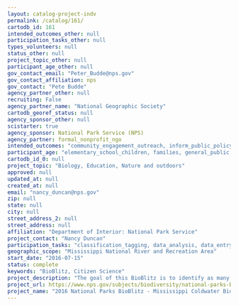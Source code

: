 ```yaml
---
layout: catalog-project-indv
permalink: /catalog/161/
cartodb_id: 161
intended_outcomes_other: null
participation_tasks_other: null
types_volunteers: null
status_other: null
project_topic_other: null
participant_age_other: null
gov_contact_email: "Peter_Budde@nps.gov"
gov_contact_affiliation: nps
gov_contact: "Pete Budde"
agency_partner_other: null
recruiting: False
agency_partner_name: "National Geographic Society"
cartodb_georef_status: null
agency_sponsor_other: null
scistarter: true
agency_sponsor: National Park Service (NPS)
agency_partner: formal_nonprofit_ngo
intended_outcomes: "community_engagement_outreach, inform_public_policy, io_education, operational_integration_use, research_advancement"
participant_age: "elementary_school_children, families, general_public, middle_school_children, targeted_group, teens"
cartodb_id_0: null
project_topic: "Biology, Education, Nature and outdoors"
approved: null
updated_at: null
created_at: null
email: "nancy_duncan@nps.gov"
zip: null
state: null
city: null
street_address_2: null
street_address: null
affiliation: "Department of Interior: National Park Service"
project_contact: "Nancy Duncan"
participation_tasks: "classification_tagging, data_analysis, data_entry, finding_entities, identification, learning, observation, site_selection_description, specimen_sample_collection"
geographic_scope: "Mississippi National River and Recreation Area"
start_date: "2016-07-15"
status: complete
keywords: "BioBlitz, Citizen Science"
project_description: "The goal of this BioBlitz is to identify as many species as possible in all taxonomic groups in the 100-acre NPS Coldwater Spring area. This is a follow-up to the baseline spring 2013 BioBlitz held at the site following building demo and initial site restoration in fall of 2012. The 2016 BioBlitz will be a good indication of the return of species to the site as the area is restored to a natural condition - woodland and oak savanna/prairie - and will also provide information on the return of pollinators to the area."
project_url: https://www.nps.gov/subjects/biodiversity/national-parks-bioblitz.htm
project_name: "2016 National Parks BioBlitz - Mississippi Coldwater BioBlitz: Mississippi River Coldwater BioBlitz"
---
```

